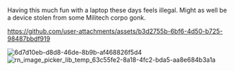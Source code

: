 Having this much fun with a laptop these days feels illegal. Might as well be a device stolen from some Militech corpo gonk.

https://github.com/user-attachments/assets/b3d2755b-6bf6-4d50-b725-98487bbdf919

![6d7d10eb-d8d8-46de-8b9b-af468826f5d4](https://github.com/user-attachments/assets/e6eb9130-f979-444f-812f-c56dfa059165)
![rn_image_picker_lib_temp_63c55fe2-8a18-4fc2-bda5-aa8e684b3a1a](https://github.com/user-attachments/assets/1bf101b3-4f74-4c53-9184-154162a38eff)
